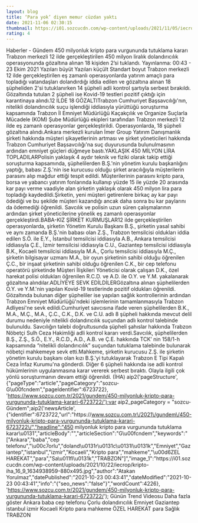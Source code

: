 ```yaml
--- 
layout: blog
title: ‘Para yok’ diyen memur cüzdan yaktı
date: 2021-11-06 02:30:15
thumbnail: https://i01.sozcucdn.com/wp-content/uploads/2021/11/05/iecrop/8-eylemmemur8_16_9_1636144511-670x371.jpg
rating: 4
---
```

   Haberler - Gündem 450 milyonluk kripto para vurgununda tutuklama kararı Trabzon merkezli 12 ilde gerçekleştirilen 450 milyon liralık dolandırıcılık operasyonunda gözaltına alınan 18 kişiden 2’si tuklandı.        Yayınlanma: 00:43 - 23 Ekim 2021                  Yazıları büyüt Yazıları küçült Standart boyut         Trabzon merkezli 12 ilde gerçekleştirilen eş zamanlı operasyonlarda yatırım amaçlı para topladığı vatandaşları dolandırdığı iddia edilen ve gözaltına alınan 18 şüpheliden 2'si tutuklanırken 14 şüpheli adli kontrol şartıyla serbest bırakıldı. Gözaltında tutulan 2 şüpheli ise Kovid-19 testleri pozitif çıktığı için karantinaya alındı.12 İLDE 18 GÖZALTITrabzon Cumhuriyet Başsavcılığı'nın, nitelikli dolandırıcılık suçu işlendiği iddiasıyla yürüttüğü soruşturma kapsamında Trabzon İl Emniyet Müdürlüğü Kaçakçılık ve Organize Suçlarla Mücadele (KOM) Şube Müdürlüğü ekipleri tarafından Trabzon merkezli 12 ilde eş zamanlı operasyonlar gerçekleştirildi. Operasyonlarda, 18 şüpheli gözaltına alındı.Ankara merkezli kurulan İmer Group Yatırım Danışmanlık şirketi hakkında müşteri şikayetlerinin artması ve şirket yöneticileri hakkında Trabzon Cumhuriyet Başsavcılığı'na suç duyurusunda bulunulmasının ardından emniyet güçleri düğmeye bastı.YAKLAŞIK 450 MİLYON LİRA TOPLADILARPolisin yaklaşık 4 aydır teknik ve fiziki olarak takip ettiği soruşturma kapsamında, şüphelilerden B.Ş.'nin yönetim kurulu başkanlığını yaptığı, babası Z.Ş.'nin ise kurucusu olduğu şirket aracılığıyla müşterilerin parasını alıp mağdur ettiği tespit edildi. Müşterilerinin parasını kripto para, borsa ve yabancı yatırım fonlarında kullanıp yüzde 15 ile yüzde 20 arasında kar payı verme vaadiyle alan şirketin yaklaşık olarak 450 milyon lira para topladığı kaydedildi.Şirketin, yeni müşteri getirenlere birkaç ay kar payı ödediği ve bu şekilde müşteri kazandığı ancak daha sonra bu kar paylarını da ödemediği öğrenildi. Savcılık ve polisin uzun süren çalışmalarının ardından şirket yöneticilerine yönelik eş zamanlı operasyonlar gerçekleştirdi.BABA-KIZ ŞİRKET KURMUŞLAR12 ilde gerçekleştirilen operasyonlarda, şirketin Yönetim Kurulu Başkanı B.Ş., şirketin yasal sahibi ve aynı zamanda B.Ş.'nin babası olan Z.Ş., Trabzon temsilcisi oldukları iddia edilen S.Ö. ile E.Y., İstanbul temsilcisi iddiasıyla A.B., Ankara temsilcisi iddiasıyla Ç.E., İzmir temsilcisi iddiasıyla C.U., Gaziantep temsilcisi iddiasıyla B.K., Kocaeli temsilcisi iddiasıyla M.A., Çorlu temsilcisi iddiasıyla M.Ç., şirketin bilgisayar uzmanı M.A., bir oyun şirketinin sahibi olduğu öğrenilen Ç.C., bir inşaat şirketinin sahibi olduğu öğrenilen C.K., bir cep telefonu operatörü şirketinde Müşteri İlişkileri Yöneticisi olarak çalışan D.K., özel harekat polisi oldukları öğrenilen R.C.D. ve A.D. ile O.Y. ve Y.M. yakalanarak gözaltına alındılar.ADLİYEYE SEVK EDİLDİLERGözaltına alınan şüphelilerden O.Y. ve Y.M.'nin yapılan Kovid-19 testlerinde pozitif oldukları öğrenildi. Gözaltında bulunan diğer şüpheliler ise yapılan sağlık kontrollerinin ardından Trabzon Emniyet Müdürlüğü'ndeki işlemlerinin tamamlanmasıyla Trabzon Adliyesi'ne sevk edildi.Cumhuriyet savcısına ifade veren şüphelilerden B.K., M.A., M.Ç., M.A., Ç.C., C.K., D.K. ve C.U. adlı 8 şüpheli hakkında mevcut delil durumu nedeniyle nitelikli dolandırıcılık suçundan adlı kontrol talebinde bulunuldu. Savcılığın talebi doğrultusunda şüpheli şahıslar hakkında Trabzon Nöbetçi Sulh Ceza Hakimliği adli kontrol kararı verdi.Savcılık, şüphelilerden B.Ş., Z.Ş., S.Ö., E.Y., R.C.D., A.D., A.B. ve Ç.E. hakkında TCK’ nin 158/1-h kapsamında “nitelikli dolandırıcılık” suçundan tutuklama talebinde bulunarak nöbetçi mahkemeye sevk etti.Mahkeme, şirketin kurucusu Z.Ş. ile şirketin yönetim kurulu başkanı olan kızı B.Ş.'yi tutuklayarak Trabzon E Tipi Kapalı Ceza İnfaz Kurumu'na gönderdi. Diğer 6 şüpheli hakkında ise adli kontrol hükümlerinin uygulanmasına karar vererek serbest bıraktı. Olayla ilgili çok yönlü soruşturmanın devam ettiği öğrenildi. (İHA) aip2('pageStructure', {"pageType":"article","pageCategory":"sozcu-G\u00fcndem","pageIdentifier":6723722}, 'https://www.sozcu.com.tr/2021/gundem/450-milyonluk-kripto-para-vurgununda-tutuklama-karari-6723722/');var aip2_pageCategory = "sozcu-Gündem";aip2('newsArticle', {"identifier":6723722,"url":"https:\/\/www.sozcu.com.tr\/2021\/gundem\/450-milyonluk-kripto-para-vurgununda-tutuklama-karari-6723722\/","headline":"450 milyonluk kripto para vurgununda tutuklama karar\u0131","articleBody":"","articleSection":"G\u00fcndem","keywords":"[\"Ankara\",\"baba\",\"cep telefonu\",\"\\u00c7orlu\",\"doland\\u0131r\\u0131c\\u0131l\\u0131k\",\"Emniyet\",\"Gaziantep\",\"istanbul\",\"izmir\",\"Kocaeli\",\"Kripto para\",\"mahkeme\",\"\\u00d6ZEL HAREKAT\",\"para\",\"Sa\\u011fl\\u0131k\",\"TRABZON\"]","image_1":"https:\/\/i01.sozcucdn.com\/wp-content\/uploads\/2021\/10\/22\/iecrop\/kripto-iha_16_9_1634938959-880x495.jpg","author":"Atakan Yorulmaz","datePublished":"2021-10-23 00:43:41","dateModified":"2021-10-23 00:43:41","info":"{\"seo_news\":\"false\"}","wordCount":4226}, 'https://www.sozcu.com.tr/2021/gundem/450-milyonluk-kripto-para-vurgununda-tutuklama-karari-6723722/');  Günün Trend Videosu   Daha fazla göster   Ankara baba cep telefonu Çorlu dolandırıcılık Emniyet Gaziantep istanbul izmir Kocaeli Kripto para mahkeme ÖZEL HAREKAT para Sağlık TRABZON   